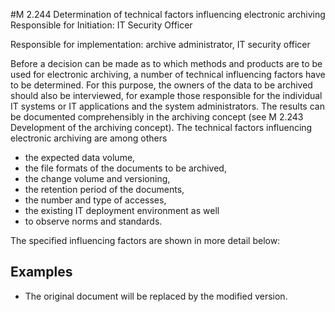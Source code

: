 #M 2.244 Determination of technical factors influencing electronic archiving
Responsible for Initiation: IT Security Officer

Responsible for implementation: archive administrator, IT security officer

Before a decision can be made as to which methods and products are to be used for electronic archiving, a number of technical influencing factors have to be determined. For this purpose, the owners of the data to be archived should also be interviewed, for example those responsible for the individual IT systems or IT applications and the system administrators. The results can be documented comprehensibly in the archiving concept (see M 2.243 Development of the archiving concept). The technical factors influencing electronic archiving are among others

* the expected data volume,
* the file formats of the documents to be archived,
* the change volume and versioning,
* the retention period of the documents,
* the number and type of accesses,
* the existing IT deployment environment as well
* to observe norms and standards.


The specified influencing factors are shown in more detail below:



## Examples 
* The original document will be replaced by the modified version.





